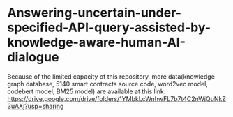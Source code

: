 # Answering-uncertain-under-specified-API-query-assisted-by-knowledge-aware-human-AI-dialogue
Because of the limited capacity of this repository, more data(knowledge graph database, 5140 smart contracts source code, word2vec model, codebert model, BM25 model) are available at this link:
https://drive.google.com/drive/folders/1YMbkLcWnhwFL7b7t4C2nWjQuNkZ3uAXj?usp=sharing
